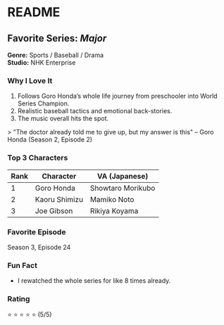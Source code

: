 # README

## Favorite Series: *Major*
**Genre:** Sports / Baseball / Drama  
**Studio:** NHK Enterprise  

### Why I Love It
1. Follows Goro Honda’s whole life journey from preschooler into World Series Champion.
2. Realistic baseball tactics and emotional back-stories.
3. The music overall hits the spot.

&gt; "The doctor already told me to give up, but my answer is this" – Goro Honda (Season 2, Episode 2)

### Top 3 Characters
| Rank | Character | VA (Japanese) |
|------|-----------|---------------|
| 1    | Goro Honda | Showtaro Morikubo |
| 2    | Kaoru Shimizu | Mamiko Noto |
| 3    | Joe Gibson | Rikiya Koyama |

### Favorite Episode
Season 3, Episode 24 

### Fun Fact
- I rewatched the whole series for like 8 times already.

### Rating
⭐ ⭐ ⭐ ⭐ ⭐ (5/5)
